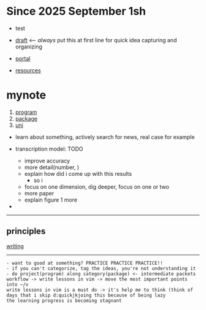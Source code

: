 # Since 2025 September 1sh
- test

- [draft](draft) <-- *always* put this at first line for quick idea capturing and organizing
- [portal](portal)
- [resources](resources)

# mynote

1. [program](program)
2. [package](package)
3. [uni](uni)


- learn about something, actively search for news, real case for example
- transcription model: TODO
  - improve accuracy
  - more detail(number, )
  - explain how did i come up with this results
    - so i 
  - focus on one dimension, dig deeper, focus on one or two
  - more paper
  - explain figure 1 more


- 

---

## principles
[writing](riting)

---
```keep this part no more than 5 lines
- want to good at something? PRACTICE PRACTICE PRACTICE!!
- if you can't categorize, tag the ideas, you're not understanding it
- do project(program) along category(package) <- intermediate packets
workflow -> write lessons in vim -> move the most important points into ~/v 
write lessons in vim is a must do -> it's help me to think (think of days that i skip d:quickjkjoing this because of being lazy
the learning progress is becoming stagnant
```
